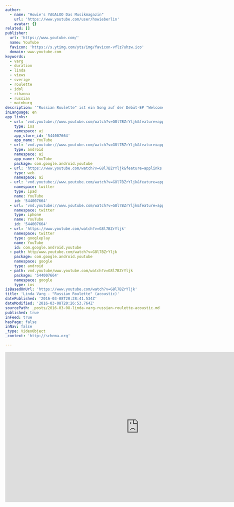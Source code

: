 ```yaml
---
author:
  - name: "Howie's YAGALOO Das Musikmagazin"
    url: 'https://www.youtube.com/user/howieberlin'
    avatar: {}
related: []
publisher:
  url: 'https://www.youtube.com/'
  name: YouTube
  favicon: 'https://s.ytimg.com/yts/img/favicon-vflz7uhzw.ico'
  domain: www.youtube.com
keywords:
  - varg
  - duration
  - linda
  - views
  - sverige
  - roulette
  - idol
  - rihanna
  - russian
  - mainburg
description: '"Russian Roulette" ist ein Song auf der Debüt-EP "Welcome to Bangville Vol.1" der schwedischen Musikerin Linda Varg. Bei VampyrDeLuxe hat sie den Song für Yagaloo.TV akustisch dargeboten. ************************************************************************* ► Jetzt Abonnieren: http://bit.ly/1E8SxTX ► Finde uns auf Facebook: https://www.facebook.com/yagaloo.TV ► Folge uns auf Twitter: https://twitter.com/yagalooTV ► Website: http://www.yagaloo.com/ *************************************************************************'
inLanguage: en
app_links:
  - url: 'vnd.youtube://www.youtube.com/watch?v=G8l7BZrYljk&feature=applinks'
    type: ios
    namespace: ai
    app_store_id: '544007664'
    app_name: YouTube
  - url: 'vnd.youtube://www.youtube.com/watch?v=G8l7BZrYljk&feature=applinks'
    type: android
    namespace: ai
    app_name: YouTube
    package: com.google.android.youtube
  - url: 'https://www.youtube.com/watch?v=G8l7BZrYljk&feature=applinks'
    type: web
    namespace: ai
  - url: 'vnd.youtube://www.youtube.com/watch?v=G8l7BZrYljk&feature=applinks'
    namespace: twitter
    type: ipad
    name: YouTube
    id: '544007664'
  - url: 'vnd.youtube://www.youtube.com/watch?v=G8l7BZrYljk&feature=applinks'
    namespace: twitter
    type: iphone
    name: YouTube
    id: '544007664'
  - url: 'https://www.youtube.com/watch?v=G8l7BZrYljk'
    namespace: twitter
    type: googleplay
    name: YouTube
    id: com.google.android.youtube
  - path: http/www.youtube.com/watch?v=G8l7BZrYljk
    package: com.google.android.youtube
    namespace: google
    type: android
  - path: vnd.youtube/www.youtube.com/watch?v=G8l7BZrYljk
    package: '544007664'
    namespace: google
    type: ios
isBasedOnUrl: 'https://www.youtube.com/watch?v=G8l7BZrYljk'
title: 'Linda Varg - "Russian Roulette" (acoustic)'
datePublished: '2016-03-08T20:28:41.534Z'
dateModified: '2016-03-08T20:26:53.764Z'
sourcePath: _posts/2016-03-08-linda-varg-russian-roulette-acoustic.md
published: true
inFeed: true
hasPage: false
inNav: false
_type: VideoObject
_context: 'http://schema.org'

---
```

<iframe src="https://cdn.embedly.com/widgets/media.html?src=https%3A%2F%2Fwww.youtube.com%2Fembed%2FG8l7BZrYljk%3Ffeature%3Doembed&amp;url=https%3A%2F%2Fwww.youtube.com%2Fwatch%3Fv%3DG8l7BZrYljk&amp;image=https%3A%2F%2Fi.ytimg.com%2Fvi%2FG8l7BZrYljk%2Fhqdefault.jpg&amp;key=b7d04c9b404c499eba89ee7072e1c4f7&amp;type=text%2Fhtml&amp;schema=youtube" width="854" height="480" scrolling="no" frameborder="0" allowfullscreen="allowfullscreen" style=""></iframe>